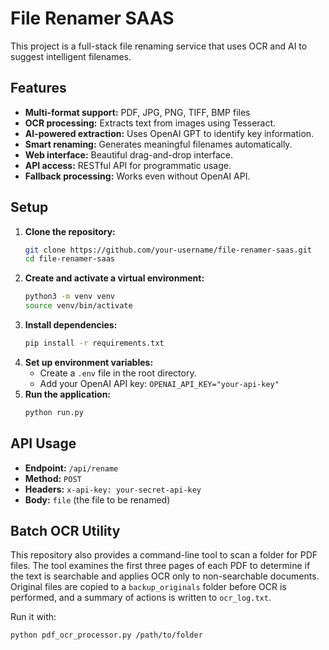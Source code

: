 # File Renamer SAAS

This project is a full-stack file renaming service that uses OCR and AI to suggest intelligent filenames.

## Features

- **Multi-format support:** PDF, JPG, PNG, TIFF, BMP files
- **OCR processing:** Extracts text from images using Tesseract.
- **AI-powered extraction:** Uses OpenAI GPT to identify key information.
- **Smart renaming:** Generates meaningful filenames automatically.
- **Web interface:** Beautiful drag-and-drop interface.
- **API access:** RESTful API for programmatic usage.
- **Fallback processing:** Works even without OpenAI API.

## Setup

1. **Clone the repository:**
   ```bash
   git clone https://github.com/your-username/file-renamer-saas.git
   cd file-renamer-saas
   ```
2. **Create and activate a virtual environment:**
    ```bash
    python3 -m venv venv
    source venv/bin/activate
    ```
3. **Install dependencies:**
    ```bash
    pip install -r requirements.txt
    ```
4. **Set up environment variables:**
    - Create a `.env` file in the root directory.
    - Add your OpenAI API key: `OPENAI_API_KEY="your-api-key"`
5. **Run the application:**
    ```bash
    python run.py
    ```

## API Usage

- **Endpoint:** `/api/rename`
- **Method:** `POST`
- **Headers:** `x-api-key: your-secret-api-key`
- **Body:** `file` (the file to be renamed)
## Batch OCR Utility

This repository also provides a command-line tool to scan a folder for PDF files. The tool examines the first three pages of each PDF to determine if the text is searchable and applies OCR only to non-searchable documents. Original files are copied to a `backup_originals` folder before OCR is performed, and a summary of actions is written to `ocr_log.txt`.

Run it with:

```bash
python pdf_ocr_processor.py /path/to/folder
```
